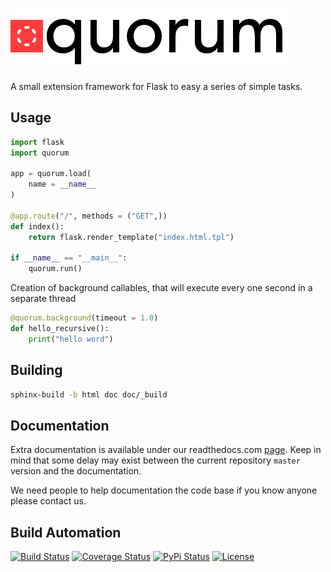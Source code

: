 # [![Quorum Extensions for Flask](res/logo.png)](http://flask-quorum.hive.pt)

A small extension framework for Flask to easy a series of simple tasks.

## Usage

```python
import flask
import quorum

app = quorum.load(
    name = __name__
)

@app.route("/", methods = ("GET",))
def index():
    return flask.render_template("index.html.tpl")

if __name__ == "__main__":
    quorum.run()
```

Creation of background callables, that will execute every one second in a separate thread

```python
@quorum.background(timeout = 1.0)
def hello_recursive():
    print("hello word")
```

## Building

```bash
sphinx-build -b html doc doc/_build
```

## Documentation

Extra documentation is available under our readthedocs.com [page](https://quorum.readthedocs.org). Keep
in mind that some delay may exist between the current repository `master` version and the documentation.

We need people to help documentation the code base if you know anyone please contact us.

## Build Automation

[![Build Status](https://github.com/hivesolutions/flask-quorum/workflows/Main%20Workflow/badge.svg)](https://github.com/hivesolutions/flask-quorum/actions)
[![Coverage Status](https://coveralls.io/repos/hivesolutions/flask-quorum/badge.svg?branch=master)](https://coveralls.io/r/hivesolutions/flask-quorum?branch=master)
[![PyPi Status](https://img.shields.io/pypi/v/quorum.svg)](https://pypi.python.org/pypi/quorum)
[![License](https://img.shields.io/badge/license-Apache%202.0-blue.svg)](https://www.apache.org/licenses/)
